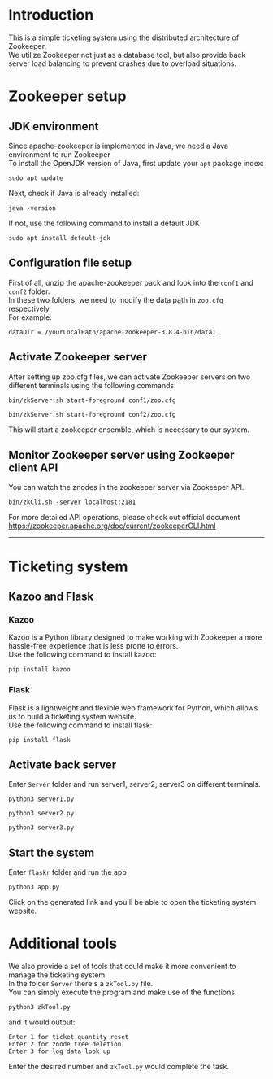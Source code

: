 # Introduction
This is a simple ticketing system using the distributed architecture of Zookeeper. <br />
We utilize Zookeeper not just as a database tool, but also provide back server load balancing to prevent crashes due to overload situations. 
<br />

# Zookeeper setup
## JDK environment
Since apache-zookeeper is implemented in Java, we need a Java environment to run Zookeeper <br />
To install the OpenJDK version of Java, first update your ```apt``` package index:
```
sudo apt update
```
Next, check if Java is already installed:
```
java -version
```
If not, use the following command to install a default JDK
```
sudo apt install default-jdk 
```

## Configuration file setup
First of all, unzip the apache-zookeeper pack and look into the ```conf1``` and ```conf2``` folder. <br />
In these two folders, we need to modify the data path in ```zoo.cfg```  respectively. <br />
For example:
```
dataDir = /yourLocalPath/apache-zookeeper-3.8.4-bin/data1
```

## Activate Zookeeper server
After setting up zoo.cfg files, we can activate Zookeeper servers on two different terminals using the following commands: 

```
bin/zkServer.sh start-foreground conf1/zoo.cfg
```

```
bin/zkServer.sh start-foreground conf2/zoo.cfg
```
This will start a zookeeper ensemble, which is necessary to our system.

## Monitor Zookeeper server using Zookeeper client API
You can watch the znodes in the zookeeper server via Zookeeper API.
```
bin/zkCli.sh -server localhost:2181
```
For more detailed API operations, please check out official document https://zookeeper.apache.org/doc/current/zookeeperCLI.html

---

# Ticketing system
## Kazoo and Flask
### Kazoo
Kazoo is a Python library designed to make working with Zookeeper a more hassle-free experience that is less prone to errors. <br />
Use the following command to install kazoo:
```
pip install kazoo
```

### Flask
Flask is a lightweight and flexible web framework for Python, which allows us to build a ticketing system website. <br />
Use the following command to install flask:
```
pip install flask
```

## Activate back server
Enter ```Server``` folder and run server1, server2, server3 on different terminals.
```
python3 server1.py 
```
```
python3 server2.py
```
```
python3 server3.py 
```
## Start the system
Enter ```flaskr``` folder and run the app
```
python3 app.py
```
Click on the generated link and you'll be able to open the ticketing system website.

# Additional tools
We also provide a set of tools that could make it more convenient to manage the ticketing system. <br />
In the folder ```Server``` there's a ```zkTool.py``` file. <br />
You can simply execute the program and make use of the functions.
```
python3 zkTool.py
```
and it would output:
```
Enter 1 for ticket quantity reset
Enter 2 for znode tree deletion   
Enter 3 for log data look up
```
Enter the desired number and ```zkTool.py``` would complete the task.
